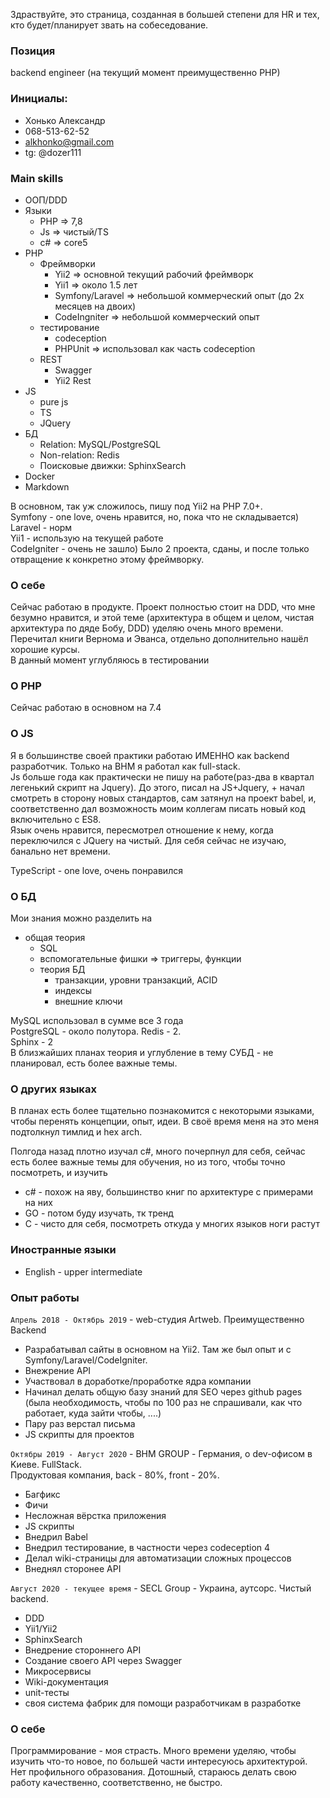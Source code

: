 Здраствуйте, это страница, созданная в большей степени для HR и тех, кто будет/планирует звать на собеседование.    

### Позиция
backend engineer (на текущий момент преимущественно PHP)


### Инициалы: 
* Хонько Александр
* 068-513-62-52
* alkhonko@gmail.com
* tg: @dozer111


### Main skills
* ООП/DDD
* Языки 
  * PHP => 7,8
  * Js => чистый/TS
  * c# => core5
* PHP
  * Фреймворки 
    * Yii2 => основной текущий рабочий фреймворк
    * Yii1 => около 1.5 лет
    * Symfony/Laravel => небольшой коммерческий опыт (до 2х месяцев на двоих)
    * CodeIngniter => небольшой коммерческий опыт
  * тестирование
    * codeception
    * PHPUnit => использовал как часть codeception
  * REST
    * Swagger
    * Yii2 Rest
* JS
  * pure js
  * TS
  * JQuery
* БД
  * Relation: MySQL/PostgreSQL
  * Non-relation: Redis
  * Поисковые движки: SphinxSearch
* Docker
* Markdown

В основном, так уж сложилось, пишу под Yii2 на PHP 7.0+.       
Symfony - one love, очень нравится, но, пока что не складывается)     
Laravel - норм     
Yii1 - использую на текущей работе      
CodeIgniter - очень не зашло) Было 2 проекта, сданы, и после только отвращение к конкретно этому фреймворку.


### О себе
Сейчас работаю в продукте. Проект полностью стоит на DDD, что мне безумно нравится, и этой теме (архитектура в общем и целом, чистая архитектура по дяде Бобу, DDD) уделяю
очень много времени. Перечитал книги Вернома и Эванса, отдельно дополнительно нашёл хорошие курсы.    
В данный момент углубляюсь в тестировании  

### O PHP
Сейчас работаю в основном на 7.4



### O JS
Я в большинстве своей практики работаю ИМЕННО как backend разработчик. Только на BHM я работал как full-stack.  
Js больше года как практически не пишу на работе(раз-два в квартал легенький скрипт на Jquery). До этого, писал на JS+Jquery, + начал смотреть в сторону новых стандартов, 
сам затянул на проект babel, и, соответственно дал возможность моим коллегам писать новый код включительно с ES8.  
Язык очень нравится, пересмотрел отношение к нему, когда переключился с JQuery на чистый. Для себя сейчас не изучаю, банально нет времени.

TypeScript - one love, очень понравился


### О БД

Мои знания можно разделить на
  * общая теория
    * SQL
    * вспомогательные фишки => триггеры, функции
    * теория БД
      * транзакции, уровни транзакций, ACID
      * индексы
      * внешние ключи


MySQL использовал в сумме все 3 года   
PostgreSQL - около полутора. 
Redis - 2.   
Sphinx - 2    
В близжайших планах теория и углубление в тему СУБД - не планировал, есть более важные темы.


### О других языках
В планах есть более тщательно познакомится с некоторыми языками, 
чтобы перенять концепции, опыт, идеи. В своё время меня на это меня подтолкнул тимлид и hex arch.  

Полгода назад плотно изучал c#, много почерпнул для себя, сейчас есть более важные темы для обучения,
но из того, чтобы точно посмотреть, и изучить
* c# - похож на яву, большинство книг по архитектуре с примерами на них
* GO - потом буду изучать, тк тренд
* C - чисто для себя, посмотреть откуда у многих языков ноги растут

### Иностранные языки
* English - upper intermediate


### Опыт работы
`Апрель 2018 - Октябрь 2019` -  web-студия Artweb. Преимущественно Backend    
* Разрабатывал сайты в основном на Yii2. Там же был опыт и с Symfony/Laravel/CodeIgniter.   
* Внежрение API
* Участвовал в доработке/проработке ядра компании
* Начинал делать общую базу знаний для SEO через github pages (была необходимость, чтобы по 100 раз не спрашивали, как что работает, куда зайти чтобы, ....)
* Пару раз верстал письма
* JS скрипты для проектов


`Октябры 2019 - Август 2020` - BHM GROUP - Германия, о dev-офисом в Kиеве. FullStack.    
Продуктовая компания, back - 80%, front - 20%.
* Багфикс
* Фичи
* Несложная вёрстка приложения
* JS скрипты
* Внедрил Babel
* Внедрил тестирование, в частности через codeception 4
* Делал wiki-страницы для автоматизации сложных процессов
* Внеднял сторонее API

`Август 2020 - текущее время` - SECL Group - Украина, аутсорс. Чистый backend.
* DDD
* Yii1/Yii2
* SphinxSearch
* Внедрение стороннего API
* Создание своего API через Swagger
* Микросервисы
* Wiki-документация
* unit-тесты
* своя система фабрик для помощи разработчикам в разработке


### О себе
Программирование - моя страсть. Много времени уделяю, чтобы изучить что-то новое, по большей части интересуюсь архитектурой. Нет профильного образования.
Дотошный, стараюсь делать свою работу качественно, соответственно, не быстро.


















